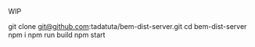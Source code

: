 WIP

git clone git@github.com:tadatuta/bem-dist-server.git
cd bem-dist-server
npm i
npm run build
npm start

